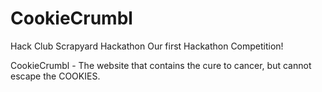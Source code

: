 # CookieCrumbl
Hack Club Scrapyard Hackathon
Our first Hackathon Competition!

CookieCrumbl - The website that contains the cure to cancer, but cannot escape the COOKIES.
